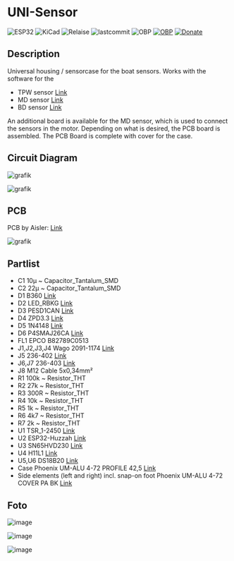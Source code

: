# UNI-Sensor

![ESP32](https://img.shields.io/badge/ESP32-grey?logo=Espressif)
![KiCad](https://img.shields.io/badge/KiCad-darkblue?logo=KiCad)
![Relaise](https://img.shields.io/github/release-date/gerryvel/NMEA2000_TPW?)
![lastcommit](https://img.shields.io/github/last-commit/gerryvel/NMEA2000_TPW)
![OBP](https://img.shields.io/badge/Sailing_with-OpenBoatsProjects-blue?link=https://open-boat-projects.org/de/)
[![OBP](https://img.shields.io/badge/Sailing_with-OpenBoatsProjects-blue)](https://open-boat-projects.org/de/)
[![Donate](https://img.shields.io/badge/donate-PayPal-blue.svg)](https://paypal.me/ravensystem)

## Description
Universal housing / sensorcase for the boat sensors. 
Works with the software for the
- TPW sensor [Link](https://github.com/gerryvel/NMEA2000_TPW)
- MD sensor [Link](https://github.com/gerryvel/Motordaten)
- BD sensor [Link](https://github.com/gerryvel/Bootsdaten)
  
An additional board is available for the MD sensor, which is used to connect the sensors in the motor.
Depending on what is desired, the PCB board is assembled.
The PCB Board is complete with cover for the case.

## Circuit Diagram

![grafik](https://github.com/user-attachments/assets/a0a4456d-ad2e-4aba-92f2-8b04595a1a2f)

![grafik](https://github.com/user-attachments/assets/645a043e-5bcb-4a8e-890a-a823505a91c1)

## PCB

PCB by Aisler: [Link](https://aisler.net/p/CPIILIWO)

![grafik](https://github.com/user-attachments/assets/9237702e-ea9d-4694-a76b-8f9c9d8d6c1d)

## Partlist

- C1	10µ	~	Capacitor_Tantalum_SMD
- C2	22µ	~	Capacitor_Tantalum_SMD
- D1	B360	[Link](http://www.jameco.com/Jameco/Products/ProdDS/1538777.pdf)	
- D2	LED_RBKG	[Link](https://cdn-reichelt.de/documents/datenblatt/A500/L-154A4SURKQBDZGW_ENG_TDS.pdf)	
- D3	PESD1CAN	[Link](https://www.tme.eu/Document/67dd2a1e5cb9d65d3ec5e3eca686ae13/PESD1CAN.pdf)	
- D4	ZPD3.3	[Link](http://diotec.com/tl_files/diotec/files/pdf/datasheets/zpd1)	
- D5	1N4148	[Link](https://assets.nexperia.com/documents/data-sheet/1N4148_1N4448.pdf)
- D6	P4SMAJ26CA	[Link](https://www.tme.eu/Document/1eef058bc29c4135e52f8ab997b46c91/p4smaj65.pdf)
- FL1	EPCO B82789C0513	
- J1,J2,J3,J4	Wago 2091-1174	[Link](https://www.wago.com/de/steckverbinder/1-leiter-tht-federleiste-gerade/p/2091-1174)
- J5	236-402	[Link](https://www.wago.com/236-402)
- J6,J7	236-403	[Link](https://www.wago.com/236-403)
- J8	M12 Cable 5x0,34mm²	
- R1	100k	~	Resistor_THT
- R2	27k	~	Resistor_THT
- R3	300R	~	Resistor_THT
- R4	10k	~	Resistor_THT
- R5	1k	~	Resistor_THT
- R6	4k7	~	Resistor_THT
- R7	2k	~	Resistor_THT
- U1	TSR_1-2450	[Link](http://www.tracopower.com/products/tsr1.pdf)	
- U2	ESP32-Huzzah	[Link](https://learn.adafruit.com/huzzah32-esp32-breakout-board/downloads)	
- U3	SN65HVD230	[Link](http://www.ti.com/lit/ds/symlink/sn65hvd230.pdf)	
- U4	H11L1	[Link](https://www.onsemi.com/pub/Collateral/H11L3M-D.PDF)
- U5,U6	DS18B20	[Link](http://datasheets.maximintegrated.com/en/ds/DS18B20.pdf)
- Case Phoenix UM-ALU 4-72 PROFILE 42,5 [Link](https://www.phoenixcontact.com/de-de/produkte/aufbaugehaeuseunterteil-um-alu-4-72-profile-425-2200917)
- Side elements (left and right) incl. snap-on foot Phoenix UM-ALU 4-72 COVER PA BK [Link](https://www.phoenixcontact.com/de-de/produkte/aufbaugehaeuse-seitenteil-um-alu-4-72-cover-pa-bk-2200934) 

## Foto

![image](https://github.com/user-attachments/assets/acca51ec-5697-454b-a93a-6d111932ee75)

![image](https://github.com/user-attachments/assets/b70798c0-e3a4-4893-b07d-f2c90de33de3)

![image](https://github.com/user-attachments/assets/4decf622-997f-4fb9-91bb-c0869aa0ace2)


